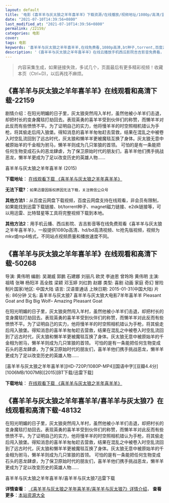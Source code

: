 ```yaml
---
layout: default
title: '电影《喜羊羊与灰太狼之羊年喜羊羊》下载资源/在线播放/视频地址/1080p/高清/蓝光'
date: "2021-07-10T14:39:56+0800"
last_modified_at: "2021-07-10T14:39:56+0800"
permalink: /22159/
categories: 电影
cover:
tags: 电影
keywords: '喜羊羊与灰太狼之羊年喜羊羊,在线免费看,1080p高清,bt种子,torrent,百度云盘,magnet,磁力链,迅雷下载资源'
description: '《喜羊羊与灰太狼之羊年喜羊羊》在线云播放手机西瓜影院吉吉影音免费看，1080p高清bd/hd未删减完整版和tc抢先枪版，mkv/mp4格式，附带bt/torrent种子、magnet/磁力链、百度云盘、网盘资源迅雷下载链接'
---
```


>内容采集生成，如果链接失效，多试几个，页面最后有更多精彩视频！收藏本页（Ctrl+D)，以后再找不麻烦。


## 《喜羊羊与灰太狼之羊年喜羊羊》在线观看和高清下载-22159

剧情介绍：在阳光明媚的日子里，灰太狼突然闯入羊村，虽然他被小羊羊们击退，却把村长的变身魔毯打劫回去。表现英勇的喜羊羊受到伙伴们的称赞，而懒羊羊对此反而有些愤愤不平。为了证明自己的实力，他将慢羊羊的时空照相机错认为手枪，将其偷走后闯入狼堡。得知消息的喜羊羊匆匆赶去营救，结果在混乱之中被卷入时空乱流回到了远古时代，灰太狼和懒羊羊更被魔毯互换了身体。灰太狼无意中被原始羊的千金相为驸马，懒羊羊则成为几只笨狼的首领。   可怕的是有一条能把任何生物变成石头的恶龙肆虐，为了保卫原始时代的朋友们，喜羊羊他们携手挑战恶龙，懒羊羊更成为了足以改变历史的英雄人物……


喜羊羊与灰太狼之羊年喜羊羊 (2015)

**下载地址**： [在线观看下载 《喜羊羊与灰太狼之羊年喜羊羊》](https://www.btbtdy.me/btdy/dy688.html) 


**无法下载?**：`如果迅雷因版权原因无法下载，关注微信公众号 `

**其他方法1**：从百度云网盘下载视频，百度云网盘支持在线观看，非会员有限制，如果能找到迅雷下载链接、bt/torrent种子、magnet磁力链接、e2dk链接等，可以用迅雷、比特彗星等工具将完整视频下载到本地。

**其他方法2**：用手机云播、西瓜影院、吉吉影音等在线免费观看《喜羊羊与灰太狼之羊年喜羊羊》，一般提供1080p高清、hd/bd高清视频、tc抢先版视频，视频为mkv或mp4格式，不同站点视频质量和播放速度不同。


## 《喜羊羊与灰太狼之羊年喜羊羊》在线观看和高清下载-50268

导演: 黄伟明 编剧: 吴潮威 郭鹏 石建娜 刘丽凡 欧灵 李迪恩 曾玲玲 黄伟明 主演: 祖晴 张琳 杨阳洋 高全胜 梁颖 邓玉婷 刘红韵 赵娜 类型: 喜剧 动画 家庭 奇幻 冒险 制片国家/地区: 中国大陆 语言: 汉语普通话 上映日期: 2015-01-31(中国大陆) 片长: 86分钟 又名: 喜羊羊与灰太狼7 喜羊羊与灰太狼大电影7羊年喜羊羊 Pleasant Goat and Big Big Wolf– Amazing Pleasant Goat

在阳光明媚的日子里，灰太狼突然闯入羊村，虽然他被小羊羊们击退，却把村长的变身魔毯打劫回去。表现英勇的喜羊羊受到伙伴们的称赞，而懒羊羊对此反而有些愤愤不平。为了证明自己的实力，他将慢羊羊的时空照相机错认为手枪，将其偷走后闯入狼堡。得知消息的喜羊羊匆匆赶去营救，结果在混乱之中被卷入时空乱流回到了远古时代，灰太狼和懒羊羊更被魔毯互换了身体。灰太狼无意中被原始羊的千金相为驸马，懒羊羊则成为几只笨狼的首领。 可怕的是有一条能把任何生物变成石头的恶龙肆虐，为了保卫原始时代的朋友们，喜羊羊他们携手挑战恶龙，懒羊羊更成为了足以改变历史的英雄人物……


[喜羊羊与灰太狼之羊年喜羊羊][HD-720P/1080P-MP4][国语中字][豆瓣4.4分][1006MB/1007MB][2015][BT下载/迅雷下载]

**下载地址**： [在线观看下载 《喜羊羊与灰太狼之羊年喜羊羊》](https://www.btdx8.com/torrent/pleasant_goat_and_big_big_wolf_2015.html) 


## 《喜羊羊与灰太狼之羊年喜羊羊/喜羊羊与灰太狼7》在线观看和高清下载-48132

在阳光明媚的日子里，灰太狼突然闯入羊村，虽然他被小羊羊们击退，却把村长的变身魔毯打劫回去。表现英勇的喜羊羊受到伙伴们的称赞，而懒羊羊对此反而有些愤愤不平。为了证明自己的实力，他将慢羊羊的时空照相机错认为手枪，将其偷走后闯入狼堡。得知消息的喜羊羊匆匆赶去营救，结果在混乱之中被卷入时空乱流回到了远古时代，灰太狼和懒羊羊更被魔毯互换了身体。灰太狼无意中被原始羊的千金相为驸马，懒羊羊则成为几只笨狼的首领。 可怕的是有一条能把任何生物变成石头的恶龙肆虐，为了保卫原始时代的朋友们，喜羊羊他们携手挑战恶龙，懒羊羊更成为了足以改变历史的英雄人物……


喜羊羊与灰太狼之羊年喜羊羊/喜羊羊与灰太狼7迅雷下载

**详情查看**： [《喜羊羊与灰太狼之羊年喜羊羊/喜羊羊与灰太狼7》详情介绍](/movie/48132/)， **查看更多**：[本站资源大全](/movie/t/all/)


